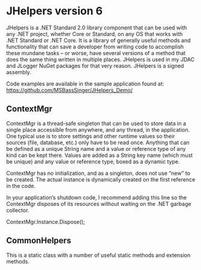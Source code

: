 JHelpers version 6
========

JHelpers is a .NET Standard 2.0 library component that can be used with any .NET
project, whether Core or Standard, on any OS that works with .NET Standard or .NET Core. It
is a library of generally useful methods and functionality that can save a
developer from writing code to accomplish these mundane tasks – or worse, have
several versions of a method that does the same thing written in multiple
places. JHelpers is used in my JDAC and JLogger NuGet packages for that very
reason.  JHelpers is a signed assembly.

Code examples are available in the sample application found at:
https://github.com/MSBassSinger/JHelpers_Demo/

ContextMgr
----------

ContextMgr is a thread-safe singleton that can be used to store data in a single
place accessible from anywhere, and any thread, in the application. One typical
use is to store settings and other runtime values so their sources (file,
database, etc.) only have to be read once. Anything that can be defined as a
unique String name and a value or reference type of any kind can be kept there.
Values are added as a String key name (which must be unique) and any value or
reference type, boxed as a dynamic type.

ContextMgr has no initialization, and as a singleton, does not use “new” to be
created. The actual instance is dynamically created on the first reference in
the code.

In your application’s shutdown code, I recommend adding this line so the
ContextMgr disposes of its resources without waiting on the .NET garbage
collector.

ContextMgr.Instance.Dispose();

CommonHelpers
-------------

This is a static class with a number of useful static methods and extension methods.

